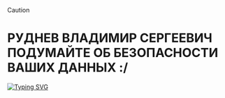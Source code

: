 > [!CAUTION]
># РУДНЕВ ВЛАДИМИР СЕРГЕЕВИЧ ПОДУМАЙТЕ ОБ БЕЗОПАСНОСТИ ВАШИХ ДАННЫХ :/

[![Typing SVG](https://readme-typing-svg.herokuapp.com?color=%2336BCF7&lines=Я+Пидорас)](https://git.io/typing-svg)
